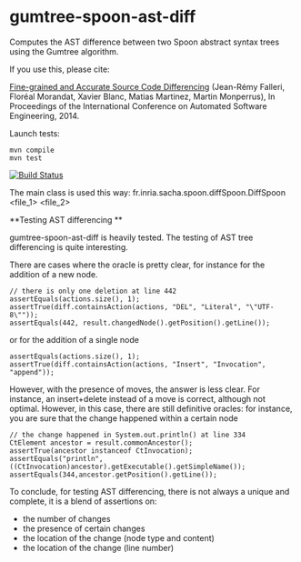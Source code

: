 gumtree-spoon-ast-diff
======================

Computes the AST difference between two Spoon abstract syntax trees using the Gumtree algorithm.

If you use this, please cite:

[Fine-grained and Accurate Source Code Differencing](http://hal.archives-ouvertes.fr/hal-01054552) (Jean-Rémy Falleri, Floréal Morandat, Xavier Blanc, Matias Martinez, Martin Monperrus), In Proceedings of the International Conference on Automated Software Engineering, 2014.


Launch tests:

    mvn compile
    mvn test

[![Build Status](https://travis-ci.org/SpoonLabs/gumtree-spoon-ast-diff.svg?branch=master)](https://travis-ci.org/SpoonLabs/gumtree-spoon-ast-diff)

The main class is used this way:
fr.inria.sacha.spoon.diffSpoon.DiffSpoon <file_1> <file_2>

**Testing AST differencing **

gumtree-spoon-ast-diff is heavily tested. The testing of AST tree differencing is quite interesting.

There are cases where the oracle is pretty clear, for instance for the addition of a new node.

```
// there is only one deletion at line 442
assertEquals(actions.size(), 1);
assertTrue(diff.containsAction(actions, "DEL", "Literal", "\"UTF-8\""));
assertEquals(442, result.changedNode().getPosition().getLine());

```

or for the addition of a single node
```
assertEquals(actions.size(), 1);
assertTrue(diff.containsAction(actions, "Insert", "Invocation", "append"));

```

However, with the presence of moves, the answer is less clear. For instance, an insert+delete instead of a move is correct, although not optimal. However, in this case, there are still definitive oracles: for instance, you are sure that the change happened within a certain node

```
// the change happened in System.out.println() at line 334
CtElement ancestor = result.commonAncestor();		
assertTrue(ancestor instanceof CtInvocation);
assertEquals("println", ((CtInvocation)ancestor).getExecutable().getSimpleName());
assertEquals(344,ancestor.getPosition().getLine());

``` 

To conclude, for testing AST differencing, there is not always a unique and complete, it is a blend of assertions on:

* the number of changes
* the presence of certain changes
* the location of the change (node type and content)
* the location of the change (line number)



